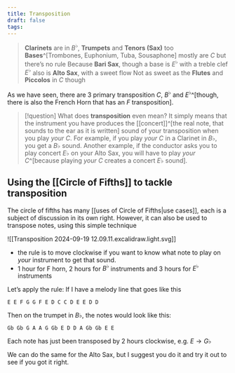```yaml
---
title: Transposition
draft: false
tags:
---
```

> **Clarinets** are in $B^\flat$, **Trumpets** and **Tenors (Sax)** too
> **Bases**^[Trombones, Euphonium, Tuba, Sousaphone] mostly are $C$ but there’s no rule
> Because **Bari Sax**, though a base is $E^\flat$ with a treble clef
> $E^\flat$ also is **Alto Sax**, with a sweet flow
> Not as sweet as the **Flutes** and **Piccolos** in $C$ though

As we have seen, there are 3 primary transposition $C$, $B^\flat$ and $E^\flat$^[though, there is also the French Horn that has an $F$ transposition].

> [!question] What does **transposition** even mean?
> It simply means that the instrument you have produces the [[concert]]^[the real note, that sounds to the ear as it is written] sound of your transposition when you play *your* $C$. For example, if you play *your* $C$ in a Clarinet in $B\flat$, you get a $B\flat$ sound. Another example, if the conductor asks you to play concert $E\flat$ on your Alto Sax, you will have to play *your* $C$^[because playing *your* $C$ creates a concert $E\flat$ sound].
## Using the [[Circle of Fifths]] to tackle transposition

The circle of fifths has many [[uses of Circle of Fifths|use cases]], each is a subject of discussion in its own right. However, it can also be used to transpose notes, using this simple technique

![[Transposition 2024-09-19 12.09.11.excalidraw.light.svg]]
- the rule is to move clockwise if you want to know what note to play on *your* instrument to get that sound.
- 1 hour for F horn, 2 hours for $B^\flat$ instruments and 3 hours for $E^\flat$ instruments

Let’s apply the rule: If I have a melody line that goes like this

```
E E F G G F E D C C D E E D D
```

Then on the trumpet in $B\flat$, the notes would look like this:

```
Gb Gb G A A G Gb E D D A Gb Gb E E
```

Each note has just been transposed by 2 hours clockwise, e.g. $E \to G\flat$ 

We can do the same for the Alto Sax, but I suggest you do it and try it out to see if you got it right.